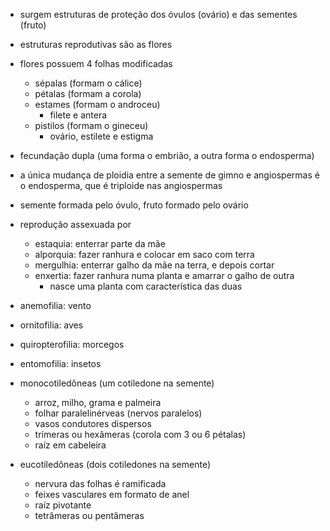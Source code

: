 - surgem estruturas de proteção dos óvulos (ovário) e das sementes (fruto)
- estruturas reprodutivas são as flores

- flores possuem 4 folhas modificadas
	- sépalas (formam o cálice)
	- pétalas (formam a corola)
	- estames (formam o androceu)
		- filete e antera
	- pistilos (formam o gineceu)
		- ovário, estilete e estigma

- fecundação dupla (uma forma o embrião, a outra forma o endosperma)
- a única mudança de ploidia entre a semente de gimno e angiospermas é o endosperma, que é triploide nas angiospermas
- semente formada pelo óvulo, fruto formado pelo ovário

- reprodução assexuada por
	- estaquia: enterrar parte da mãe
	- alporquia: fazer ranhura e colocar em saco com terra
	- mergulhia: enterrar galho da mãe na terra, e depois cortar
	- enxertia: fazer ranhura numa planta e amarrar o galho de outra
		- nasce uma planta com característica das duas

- anemofilia: vento
- ornitofilia: aves
- quiropterofilia: morcegos
- entomofilia: insetos


- monocotiledôneas (um cotiledone na semente)
	- arroz, milho, grama e palmeira
	- folhar paralelinérveas (nervos paralelos)
	- vasos condutores dispersos
	- trímeras ou hexâmeras (corola com 3 ou 6 pétalas)
	- raíz em cabeleira

- eucotiledôneas (dois cotiledones na semente)
	- nervura das folhas é ramificada
	- feixes vasculares em formato de anel
	- raíz pivotante
	- tetrâmeras ou pentâmeras